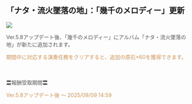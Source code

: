 ## 「ナタ・流火墜落の地」：「幾千のメロディー」更新
<img src="https://sdk.hoyoverse.com/upload/ann/2025/07/18/a70ef100c04d433d666179db8acbcd42_3268552473786869372.png">
<p style="white-space: pre-wrap;"><span style="color:rgba(85,85,85,1)">Ver.5.8アップデート後、「幾千のメロディー」にアルバム「ナタ・流火墜落の地」が新たに追加されます。</span></p><p style="white-space: pre-wrap; text-align: left;"><span style="color:rgba(204,146,85,1)">期間中に対応する演奏任務をクリアすると、追加の原石×60を獲得できます。</span></p><p style="white-space: pre-wrap; min-height: 1.5em; text-align: left;"></p><p style="white-space: pre-wrap; text-align: left;"><span style="color:rgba(85,85,85,1)">〓報酬受取期間〓</span></p><p style="white-space: pre-wrap; text-align: left;"><span style="color:rgba(204,146,85,1)">Ver.5.8アップデート後 ～ <t class="t_lc" contenteditable="false">2025/09/09 14:59</t></span></p>
